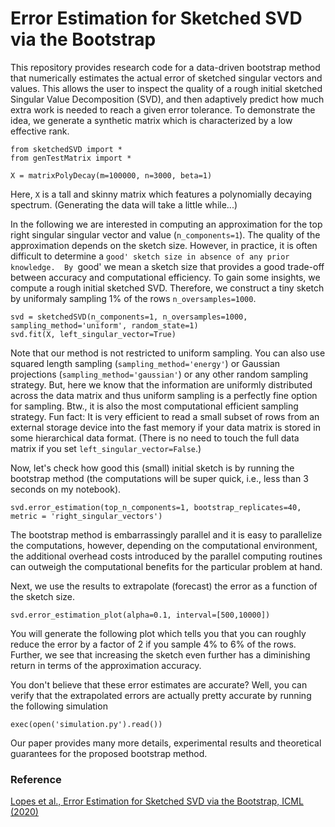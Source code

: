 # Error Estimation for Sketched SVD via the Bootstrap

This repository provides research code for a data-driven bootstrap method that numerically estimates the actual error of sketched singular vectors and values.
This allows the user to inspect the quality of a rough initial sketched Singular Value Decomposition (SVD), and then adaptively predict how much extra work is needed to reach a given error tolerance. 
To demonstrate the idea, we generate a synthetic matrix which is characterized by a low effective rank.
```
from sketchedSVD import *
from genTestMatrix import *         

X = matrixPolyDecay(m=100000, n=3000, beta=1)    
``` 
Here, `X` is a tall and skinny matrix which features a polynomially decaying spectrum. (Generating the data will take a little while...)

In the following we are interested in computing an approximation for the top right singular singular vector and value (`n_components=1`). The quality of the approximation depends on the sketch size. However, in practice, it is often difficult to determine a `good' sketch size in absence of any prior knowledge. 
By `good' we mean a sketch size that provides a good trade-off between accuracy and computational efficiency. 
To gain some insights, we compute a rough initial sketched SVD. Therefore, we construct a tiny sketch by uniformaly sampling 1% of the rows `n_oversamples=1000`.
```
svd = sketchedSVD(n_components=1, n_oversamples=1000, sampling_method='uniform', random_state=1)
svd.fit(X, left_singular_vector=True)
``` 
Note that our method is not restricted to uniform sampling. You can also use squared length sampling (`sampling_method='energy'`) or Gaussian projections (`sampling_method='gaussian'`) or any other random sampling strategy.
But, here we know that the information are uniformly distributed across the data matrix and thus uniform sampling is a perfectly fine option for sampling. Btw., it is also the most computational efficient sampling strategy. Fun fact: It is very efficient to read a small subset of rows from an external storage device into the fast memory if your data matrix is stored in some hierarchical data format. (There is no need to touch the full data matrix if you set `left_singular_vector=False`.)

Now, let's check how good this (small) initial sketch is by running the bootstrap method (the computations will be super quick, i.e., less than 3 seconds on my notebook).
```
svd.error_estimation(top_n_components=1, bootstrap_replicates=40, metric = 'right_singular_vectors')
```
The bootstrap method is embarrassingly parallel and it is easy to parallelize the computations, however, depending on the computational environment, the additional overhead costs introduced by the parallel computing routines can outweigh the computational benefits for the particular problem at hand.

Next, we use the results to extrapolate (forecast) the error as a function of the sketch size.
```
svd.error_estimation_plot(alpha=0.1, interval=[500,10000])

```
You will generate the following plot which tells you that you can roughly reduce the error by a factor of 2 if you sample 4% to 6% of the rows. 
Further, we see that increasing the sketch even further has a diminishing return in terms of the approximation accuracy.  


You don't believe that these error estimates are accurate? Well, you can verify that the extrapolated errors are actually pretty accurate by running the following simulation
```
exec(open('simulation.py').read())
```

Our paper provides many more details, experimental results and theoretical guarantees for the proposed bootstrap method.


### Reference
[Lopes et al., Error Estimation for Sketched SVD via the Bootstrap, ICML (2020)](https://arxiv.org/pdf/2003.04937.pdf)


